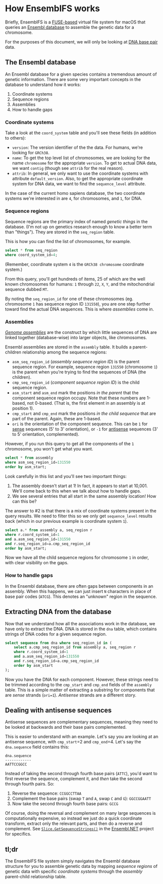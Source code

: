 # How EnsemblFS works

Briefly, EnsemblFS is a [FUSE-based](https://osxfuse.github.io/) virtual file system for macOS that queries an [Ensembl database](https://uswest.ensembl.org/info/docs/api/core/core_schema.html) to assemble the genetic data for a chromosome.

For the purposes of this document, we will only be looking at [DNA base pair](https://en.wikipedia.org/wiki/Nucleobase) data.

## The Ensembl database

An Ensembl database for a given species contains a tremendous amount of genetic information.  There are some very important concepts in the database to understand how it works:

1. Coordinate systems
2. Sequence regions
3. Assemblies
4. How to handle gaps

### Coordinate systems

Take a look at the `coord_system` table and you'll see these fields (in addition to others):

* `version`: The version identifier of the the data.  For humans, we're looking for `GRCh38`.
* `name`: To get the top level list of chromosomes, we are looking for the name `chromosome` for the appropriate `version`.  To get to actual DNA data, we want `contig` (though see `attrib` for the real reason).
* `attrib`: In general, we only want to use the coordinate systems with attribute `default_version`.  Also, to get the appropriate coordinate system for DNA data, we want to find the `sequence_level` attribute.

In the case of the current homo sapiens database, the two coordinate systems we're interested in are `4`, for chromosomes, and `1`, for DNA.

### Sequence regions

Sequence regions are the primary index of named *genetic things* in the database.  (I'm not up on genetics research enough to know a better term than "things").  They are stored in the `seq_region` table.

This is how you can find the list of chromosomes, for example.

```sql
select * from seq_region
where coord_system_id=4;
```

(Remember, coordinate system `4` is the `GRCh38 chromosome` coordinate system.)

From this query, you'll get hundreds of items, 25 of which are the well known chromosomes for humans: `1` through `22`, `X`, `Y`, and the mitochondrial sequence dubbed `MT`.

By noting the `seq_region_id` for one of these chromosomes (eg. chromosome `1` has sequence region ID `131550`), you are one step further toward find the actual DNA sequences.  This is where *assemblies* come in.

### Assemblies

[*Genome assemblies*](https://uswest.ensembl.org/info/genome/genebuild/assembly.html) are the construct by which little sequences of DNA are linked together (database-wise) into larger objects, like chromosomes.

Ensembl assemblies are stored in the `assembly` table.  It builds a parent-children relationship among the sequence regions:

* `asm_seq_region_id` (*assembly sequence region ID*) is the parent sequence region.  For example, sequence region `131550` (chromosome `1`) is the parent when you're trying to find the sequences of DNA (the children).
* `cmp_seq_region_id` (*component sequence region ID*) is the child sequence region.
* `asm_start` and `asm_end` mark the positions *in the parent* that the component sequence region occupy.  Note that these numbers are 1-based, not 0-based.  (That is, the first element in an assembly is at position 1).
* `cmp_start` and `cmp_end` mark the positions *in the child sequence* that are part of the parent.  Again, these are 1-based.
* `ori` is the orientation of the component sequence.  This can be `1` for [sense](https://en.wikipedia.org/wiki/Sense_strand) sequences (5' to 3' orientation), or `-1` for [antisense](https://en.wikipedia.org/wiki/Sense_(molecular_biology)) sequences (3' to 5' orientation, complemented).

However, if you run this query to get all the components of the `1` chromosome, you won't get what you want.

```sql
select * from assembly
where asm_seq_region_id=131550
order by asm_start;
```

Look carefully in this list and you'll see two important things:

1. The assembly doesn't start at 1!  In fact, it appears to start at 10,001.  We'll come back to this when we talk about how to handle gaps.
2. We see several entries that all start in the same assembly location!  How can this be?

The answer to #2 is that there is a mix of coordinate systems present in the query results.  We need to filter this so we only get `sequence_level` results back (which in our previous example is coordinate system `1`).

```sql
select a.* from assembly a, seq_region r
where r.coord_system_id=1
and a.asm_seq_region_id=131550
and r.seq_region_id=a.cmp_seq_region_id
order by asm_start;
```

Now we have all the child sequence regions for chromosome `1` in order, with clear visibility on the gaps.

### How to handle gaps

In the Ensembl database, there are often gaps between components in an assembly.  When this happens, we can just insert `N` characters in place of base pair codes (`ATCG`).  This denotes an "unknown" region in the sequence.

## Extracting DNA from the database

Now that we understand how all the associations work in the database, we have only to extract the DNA.  DNA is stored in the `dna` table, which contains strings of DNA codes for a given sequence region.

```sql
select sequence from dna where seq_region_id in (
    select a.cmp_seq_region_id from assembly a, seq_region r
    where r.coord_system_id=1
    and a.asm_seq_region_id=131550
    and r.seq_region_id=a.cmp_seq_region_id
    order by asm_start
);
```

Now you have the DNA for each component.  However, these strings need to be trimmed according to the `cmp_start` and `cmp_end` fields of the `assembly` table.  This is a simple matter of extracting a substring for components that are *sense* strands (`ori=1`).  *Antisense* strands are a different story.

## Dealing with antisense sequences

Antisense sequences are complementary sequences, meaning they need to be looked at backwards and their base pairs complemented.

This is easier to understand with an example.  Let's say you are looking at an antisense sequence, with `cmp_start`=2 and `cmp_end`=4.  Let's say the `dna.sequence` field contains this:

```text
dna.sequence
------------
AATTCCGGCC
```

Instead of taking the second through fourth base pairs (`ATTC`), you'd want to first reverse the sequence, complement it, and *then* take the second through fourth pairs.  So:

1. Reverse the sequence: `CCGGCCTTAA`
2. Complement the base pairs (swap `T` and `A`, swap `C` and `G`): `GGCCGGAATT`
3. Now take the second through fourth base pairs: `GCCG`

Of course, doing the reversal and complement on many large sequences is computationally expensive, so instead we just do a quick coordinate transform, extract only the relevant parts, and then do a reverse and complement.  See [`Slice.GetSequenceStrings()`](https://github.com/stephen-riley/ensembl-net/blob/55835cbb08999217518005dcd6ef70464b81db06/Ensembl/Slice.cs#L51) in the [Ensembl.NET](https://github.com/stephen-riley/ensembl-net) project for specifics.

## tl;dr

The EnsemblFS file system simply navigates the Ensembl database structure for you to assemble genetic data by mapping *sequence regions* of genetic data with specific *coordinate systems* through the *assembly* parent-child relationship table.
